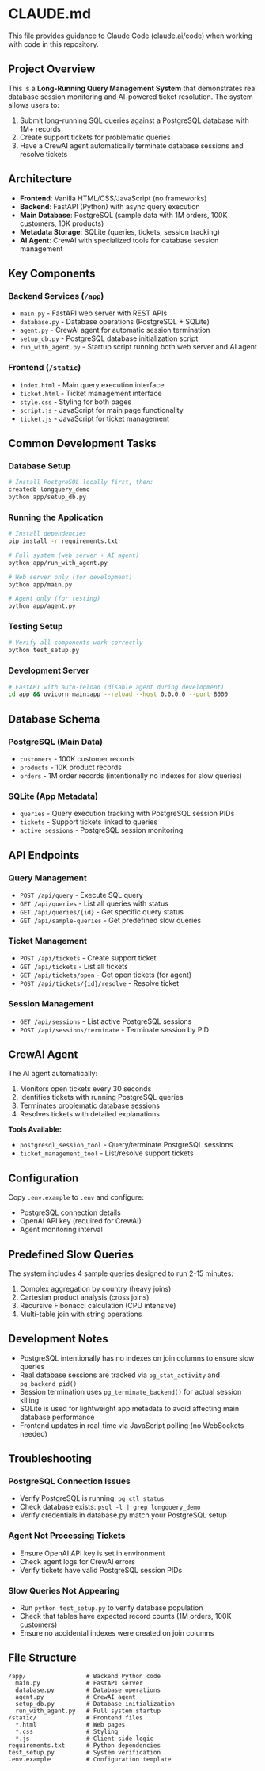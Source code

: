 # CLAUDE.md

This file provides guidance to Claude Code (claude.ai/code) when working with code in this repository.

## Project Overview

This is a **Long-Running Query Management System** that demonstrates real database session monitoring and AI-powered ticket resolution. The system allows users to:

1. Submit long-running SQL queries against a PostgreSQL database with 1M+ records
2. Create support tickets for problematic queries
3. Have a CrewAI agent automatically terminate database sessions and resolve tickets

## Architecture

- **Frontend**: Vanilla HTML/CSS/JavaScript (no frameworks)
- **Backend**: FastAPI (Python) with async query execution
- **Main Database**: PostgreSQL (sample data with 1M orders, 100K customers, 10K products)
- **Metadata Storage**: SQLite (queries, tickets, session tracking)
- **AI Agent**: CrewAI with specialized tools for database session management

## Key Components

### Backend Services (`/app`)
- `main.py` - FastAPI web server with REST APIs
- `database.py` - Database operations (PostgreSQL + SQLite)
- `agent.py` - CrewAI agent for automatic session termination
- `setup_db.py` - PostgreSQL database initialization script
- `run_with_agent.py` - Startup script running both web server and AI agent

### Frontend (`/static`)
- `index.html` - Main query execution interface
- `ticket.html` - Ticket management interface
- `style.css` - Styling for both pages
- `script.js` - JavaScript for main page functionality
- `ticket.js` - JavaScript for ticket management

## Common Development Tasks

### Database Setup
```bash
# Install PostgreSQL locally first, then:
createdb longquery_demo
python app/setup_db.py
```

### Running the Application
```bash
# Install dependencies
pip install -r requirements.txt

# Full system (web server + AI agent)
python app/run_with_agent.py

# Web server only (for development)
python app/main.py

# Agent only (for testing)
python app/agent.py
```

### Testing Setup
```bash
# Verify all components work correctly
python test_setup.py
```

### Development Server
```bash
# FastAPI with auto-reload (disable agent during development)
cd app && uvicorn main:app --reload --host 0.0.0.0 --port 8000
```

## Database Schema

### PostgreSQL (Main Data)
- `customers` - 100K customer records
- `products` - 10K product records  
- `orders` - 1M order records (intentionally no indexes for slow queries)

### SQLite (App Metadata)
- `queries` - Query execution tracking with PostgreSQL session PIDs
- `tickets` - Support tickets linked to queries
- `active_sessions` - PostgreSQL session monitoring

## API Endpoints

### Query Management
- `POST /api/query` - Execute SQL query
- `GET /api/queries` - List all queries with status
- `GET /api/queries/{id}` - Get specific query status
- `GET /api/sample-queries` - Get predefined slow queries

### Ticket Management
- `POST /api/tickets` - Create support ticket
- `GET /api/tickets` - List all tickets
- `GET /api/tickets/open` - Get open tickets (for agent)
- `POST /api/tickets/{id}/resolve` - Resolve ticket

### Session Management
- `GET /api/sessions` - List active PostgreSQL sessions
- `POST /api/sessions/terminate` - Terminate session by PID

## CrewAI Agent

The AI agent automatically:
1. Monitors open tickets every 30 seconds
2. Identifies tickets with running PostgreSQL queries
3. Terminates problematic database sessions
4. Resolves tickets with detailed explanations

**Tools Available:**
- `postgresql_session_tool` - Query/terminate PostgreSQL sessions
- `ticket_management_tool` - List/resolve support tickets

## Configuration

Copy `.env.example` to `.env` and configure:
- PostgreSQL connection details
- OpenAI API key (required for CrewAI)
- Agent monitoring interval

## Predefined Slow Queries

The system includes 4 sample queries designed to run 2-15 minutes:
1. Complex aggregation by country (heavy joins)
2. Cartesian product analysis (cross joins)
3. Recursive Fibonacci calculation (CPU intensive)
4. Multi-table join with string operations

## Development Notes

- PostgreSQL intentionally has no indexes on join columns to ensure slow queries
- Real database sessions are tracked via `pg_stat_activity` and `pg_backend_pid()`
- Session termination uses `pg_terminate_backend()` for actual session killing
- SQLite is used for lightweight app metadata to avoid affecting main database performance
- Frontend updates in real-time via JavaScript polling (no WebSockets needed)

## Troubleshooting

### PostgreSQL Connection Issues
- Verify PostgreSQL is running: `pg_ctl status`
- Check database exists: `psql -l | grep longquery_demo`
- Verify credentials in database.py match your PostgreSQL setup

### Agent Not Processing Tickets
- Ensure OpenAI API key is set in environment
- Check agent logs for CrewAI errors
- Verify tickets have valid PostgreSQL session PIDs

### Slow Queries Not Appearing
- Run `python test_setup.py` to verify database population
- Check that tables have expected record counts (1M orders, 100K customers)
- Ensure no accidental indexes were created on join columns

## File Structure
```
/app/                 # Backend Python code
  main.py             # FastAPI server
  database.py         # Database operations
  agent.py            # CrewAI agent
  setup_db.py         # Database initialization
  run_with_agent.py   # Full system startup
/static/              # Frontend files
  *.html              # Web pages
  *.css               # Styling
  *.js                # Client-side logic
requirements.txt      # Python dependencies
test_setup.py         # System verification
.env.example          # Configuration template
```